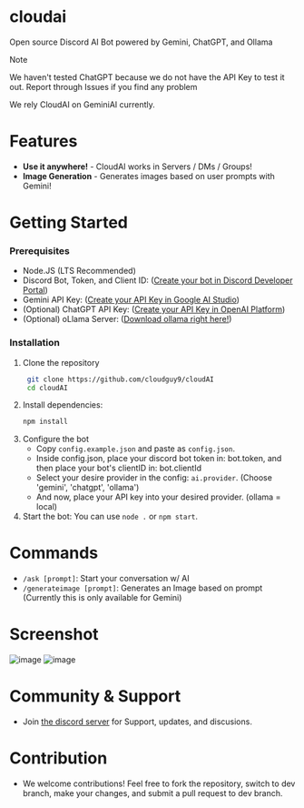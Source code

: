 # cloudai
<p>Open source Discord AI Bot powered by Gemini, ChatGPT, and Ollama</p>

<!-- https://docs.github.com/en/get-started/writing-on-github/getting-started-with-writing-and-formatting-on-github/basic-writing-and-formatting-syntax#alerts -->
> [!NOTE]
> We haven't tested ChatGPT because we do not have the API Key to test it out.
> Report through Issues if you find any problem
>
> We rely CloudAI on GeminiAI currently. 

# Features
- **Use it anywhere!** - CloudAI works in Servers / DMs / Groups!
- **Image Generation** - Generates images based on user prompts with Gemini!

# Getting Started
### Prerequisites
- Node.JS (LTS Recommended)
- Discord Bot, Token, and Client ID: ([Create your bot in Discord Developer Portal](https://discord.com/developers/applications))
- Gemini API Key: ([Create your API Key in Google AI Studio](https://aistudio.google.com/app/apikey))
- (Optional) ChatGPT API Key: ([Create your API Key in OpenAI Platform](https://platform.openai.com/api-keys))
- (Optional) oLlama Server: ([Download ollama right here!](https://ollama.com/))

### Installation
1. Clone the repository
   ```sh
    git clone https://github.com/cloudguy9/cloudAI
    cd cloudAI
    ```
2. Install dependencies:
   ```sh
   npm install
   ```
3. Configure the bot
   - Copy `config.example.json` and paste as `config.json`.
   - Inside config.json, place your discord bot token in: bot.token, and then place your bot's clientID in: bot.clientId
   - Select your desire provider in the config: `ai.provider`. (Choose 'gemini', 'chatgpt', 'ollama')
   - And now, place your API key into your desired provider. (ollama = local)
4. Start the bot:
   You can use `node .` or `npm start`.

# Commands
- `/ask [prompt]`: Start your conversation w/ AI
- `/generateimage [prompt]`: Generates an Image based on prompt (Currently this is only available for Gemini)

# Screenshot
![image](https://github.com/user-attachments/assets/22cd6e12-f9a3-4702-a18c-3dbd2af78ed8)
![image](https://github.com/user-attachments/assets/d3c70bb4-7da9-4368-baf6-0c7d942b2cc3)

# Community & Support
- Join [the discord server](https://discord.gg/kpsezgzgv5) for Support, updates, and discusions.

# Contribution
- We welcome contributions! Feel free to fork the repository, switch to dev branch, make your changes, and submit a pull request to dev branch.


